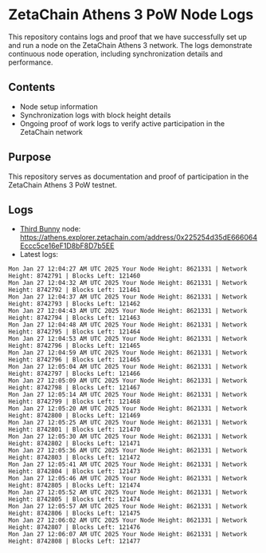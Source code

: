 # ZetaChain Athens 3 PoW Node Logs
This repository contains logs and proof that we have successfully set up and run a node on the ZetaChain Athens 3 network. The logs demonstrate continuous node operation, including synchronization details and performance.

## Contents
- Node setup information
- Synchronization logs with block height details
- Ongoing proof of work logs to verify active participation in the ZetaChain network

## Purpose
This repository serves as documentation and proof of participation in the ZetaChain Athens 3 PoW testnet.

## Logs

- [Third Bunny](https://thirdbunny.xyz/) node: https://athens.explorer.zetachain.com/address/0x225254d35dE666064Eccc5ce16eF1D8bF8D7b5EE
- Latest logs:
```
Mon Jan 27 12:04:27 AM UTC 2025 Your Node Height: 8621331 | Network Height: 8742791 | Blocks Left: 121460
Mon Jan 27 12:04:32 AM UTC 2025 Your Node Height: 8621331 | Network Height: 8742792 | Blocks Left: 121461
Mon Jan 27 12:04:37 AM UTC 2025 Your Node Height: 8621331 | Network Height: 8742793 | Blocks Left: 121462
Mon Jan 27 12:04:43 AM UTC 2025 Your Node Height: 8621331 | Network Height: 8742794 | Blocks Left: 121463
Mon Jan 27 12:04:48 AM UTC 2025 Your Node Height: 8621331 | Network Height: 8742795 | Blocks Left: 121464
Mon Jan 27 12:04:53 AM UTC 2025 Your Node Height: 8621331 | Network Height: 8742796 | Blocks Left: 121465
Mon Jan 27 12:04:59 AM UTC 2025 Your Node Height: 8621331 | Network Height: 8742796 | Blocks Left: 121465
Mon Jan 27 12:05:04 AM UTC 2025 Your Node Height: 8621331 | Network Height: 8742797 | Blocks Left: 121466
Mon Jan 27 12:05:09 AM UTC 2025 Your Node Height: 8621331 | Network Height: 8742798 | Blocks Left: 121467
Mon Jan 27 12:05:14 AM UTC 2025 Your Node Height: 8621331 | Network Height: 8742799 | Blocks Left: 121468
Mon Jan 27 12:05:20 AM UTC 2025 Your Node Height: 8621331 | Network Height: 8742800 | Blocks Left: 121469
Mon Jan 27 12:05:25 AM UTC 2025 Your Node Height: 8621331 | Network Height: 8742801 | Blocks Left: 121470
Mon Jan 27 12:05:30 AM UTC 2025 Your Node Height: 8621331 | Network Height: 8742802 | Blocks Left: 121471
Mon Jan 27 12:05:36 AM UTC 2025 Your Node Height: 8621331 | Network Height: 8742803 | Blocks Left: 121472
Mon Jan 27 12:05:41 AM UTC 2025 Your Node Height: 8621331 | Network Height: 8742804 | Blocks Left: 121473
Mon Jan 27 12:05:46 AM UTC 2025 Your Node Height: 8621331 | Network Height: 8742805 | Blocks Left: 121474
Mon Jan 27 12:05:52 AM UTC 2025 Your Node Height: 8621331 | Network Height: 8742805 | Blocks Left: 121474
Mon Jan 27 12:05:57 AM UTC 2025 Your Node Height: 8621331 | Network Height: 8742806 | Blocks Left: 121475
Mon Jan 27 12:06:02 AM UTC 2025 Your Node Height: 8621331 | Network Height: 8742807 | Blocks Left: 121476
Mon Jan 27 12:06:07 AM UTC 2025 Your Node Height: 8621331 | Network Height: 8742808 | Blocks Left: 121477
```
